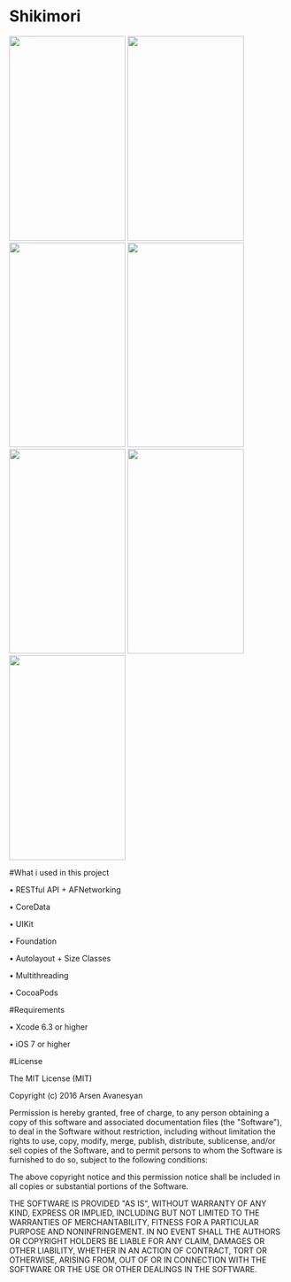 # Shikimori

<img src="https://github.com/Vortexoid/Shikimori/blob/master/Screenshots/5.5-inch%20(iPhone%206%2B)%20-%20Screenshot%201.jpg" width="210" height="370" />
<img src="https://github.com/Vortexoid/Shikimori/blob/master/Screenshots/5.5-inch%20(iPhone%206%2B)%20-%20Screenshot%202.jpg" width="210" height="370" />
<img src="https://github.com/Vortexoid/Shikimori/blob/master/Screenshots/5.5-inch%20(iPhone%206%2B)%20-%20Screenshot%204.jpg" width="210" height="370" />
<img src="https://github.com/Vortexoid/Shikimori/blob/master/Screenshots/5.5-inch%20(iPhone%206%2B)%20-%20Screenshot%207.jpg" width="210" height="370" />
<img src="https://github.com/Vortexoid/Shikimori/blob/master/Screenshots/5.5-inch%20(iPhone%206%2B)%20-%20Screenshot%203.jpg" width="210" height="370" />
<img src="https://github.com/Vortexoid/Shikimori/blob/master/Screenshots/5.5-inch%20(iPhone%206%2B)%20-%20Screenshot%206.jpg" width="210" height="370" />
<img src="https://github.com/Vortexoid/Shikimori/blob/master/Screenshots/5.5-inch%20(iPhone%206%2B)%20-%20Screenshot%205.jpg" width="210" height="370" />

#What i used in this project

• RESTful API + AFNetworking

• CoreData

• UIKit

• Foundation

• Autolayout + Size Classes

• Multithreading 

• CocoaPods

#Requirements

• Xcode 6.3 or higher 

• iOS 7 or higher

#License

The MIT License (MIT)

Copyright (c) 2016 Arsen Avanesyan

Permission is hereby granted, free of charge, to any person obtaining a copy of this software and associated documentation files (the "Software"), to deal in the Software without restriction, including without limitation the rights to use, copy, modify, merge, publish, distribute, sublicense, and/or sell copies of the Software, and to permit persons to whom the Software is furnished to do so, subject to the following conditions:

The above copyright notice and this permission notice shall be included in all copies or substantial portions of the Software.

THE SOFTWARE IS PROVIDED "AS IS", WITHOUT WARRANTY OF ANY KIND, EXPRESS OR IMPLIED, INCLUDING BUT NOT LIMITED TO THE WARRANTIES OF MERCHANTABILITY, FITNESS FOR A PARTICULAR PURPOSE AND NONINFRINGEMENT. IN NO EVENT SHALL THE AUTHORS OR COPYRIGHT HOLDERS BE LIABLE FOR ANY CLAIM, DAMAGES OR OTHER LIABILITY, WHETHER IN AN ACTION OF CONTRACT, TORT OR OTHERWISE, ARISING FROM, OUT OF OR IN CONNECTION WITH THE SOFTWARE OR THE USE OR OTHER DEALINGS IN THE SOFTWARE.
